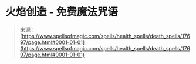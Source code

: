 <!--yml

category: 未分类

date: 2024-06-12 18:58:58

-->

# 火焰创造 - 免费魔法咒语

> 来源：[https://www.spellsofmagic.com/spells/health_spells/death_spells/17697/page.html#0001-01-01](https://www.spellsofmagic.com/spells/health_spells/death_spells/17697/page.html#0001-01-01)
